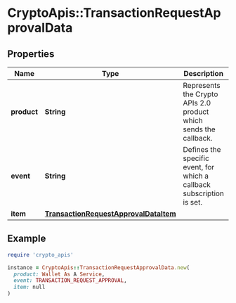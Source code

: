 # CryptoApis::TransactionRequestApprovalData

## Properties

| Name | Type | Description | Notes |
| ---- | ---- | ----------- | ----- |
| **product** | **String** | Represents the Crypto APIs 2.0 product which sends the callback. |  |
| **event** | **String** | Defines the specific event, for which a callback subscription is set. |  |
| **item** | [**TransactionRequestApprovalDataItem**](TransactionRequestApprovalDataItem.md) |  |  |

## Example

```ruby
require 'crypto_apis'

instance = CryptoApis::TransactionRequestApprovalData.new(
  product: Wallet As A Service,
  event: TRANSACTION_REQUEST_APPROVAL,
  item: null
)
```

